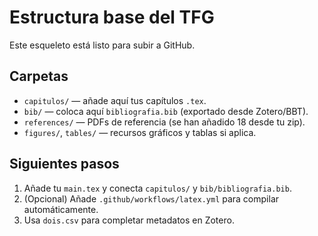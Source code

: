 # Estructura base del TFG

Este esqueleto está listo para subir a GitHub.

## Carpetas
- `capitulos/` — añade aquí tus capítulos `.tex`.
- `bib/` — coloca aquí `bibliografia.bib` (exportado desde Zotero/BBT).
- `references/` — PDFs de referencia (se han añadido 18 desde tu zip).
- `figures/`, `tables/` — recursos gráficos y tablas si aplica.

## Siguientes pasos
1. Añade tu `main.tex` y conecta `capitulos/` y `bib/bibliografia.bib`.
2. (Opcional) Añade `.github/workflows/latex.yml` para compilar automáticamente.
3. Usa `dois.csv` para completar metadatos en Zotero.
